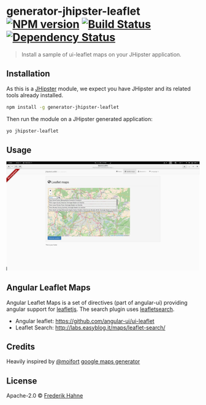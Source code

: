# generator-jhipster-leaflet [![NPM version][npm-image]][npm-url] [![Build Status][travis-image]][travis-url] [![Dependency Status][daviddm-image]][daviddm-url]

> Install a sample of ui-leaflet maps on your JHipster application.

## Installation

As this is a [JHipster](http://jhipster.github.io/) module, we expect you have JHipster and its related tools already installed.

```bash
npm install -g generator-jhipster-leaflet
```

Then run the module on a JHipster generated application:

```bash
yo jhipster-leaflet
```

## Usage

![resulting html][result-image]

## Angular Leaflet Maps
Angular Leaflet Maps is a set of directives (part of angular-ui) providing angular support for [leafletjs](http://leafletjs.com/).
The search plugin uses [leafletsearch](https://github.com/stefanocudini/leaflet-search).

* Angular leaflet: https://github.com/angular-ui/ui-leaflet
* Leaflet Search: http://labs.easyblog.it/maps/leaflet-search/

## Credits

Heavily inspired by [@moifort](https://github.com/moifort) [google maps generator](https://github.com/moifort/generator-jhipster-google-maps)

## License

Apache-2.0 © [Frederik Hahne](http://atomfrede.github.io/shiny-adventure/)

[npm-image]: https://badge.fury.io/js/generator-jhipster-leaflet.svg
[npm-url]: https://npmjs.org/package/generator-jhipster-leaflet
[travis-image]: https://travis-ci.org/atomfrede/generator-jhipster-leaflet.svg?branch=master
[travis-url]: https://travis-ci.org/atomfrede/generator-jhipster-leaflet
[daviddm-image]: https://david-dm.org/atomfrede/generator-jhipster-leaflet.svg?theme=shields.io
[daviddm-url]: https://david-dm.org/atomfrede/generator-jhipster-leaflet
[result-image]: https://raw.githubusercontent.com/atomfrede/generator-jhipster-leaflet/master/screen.png
